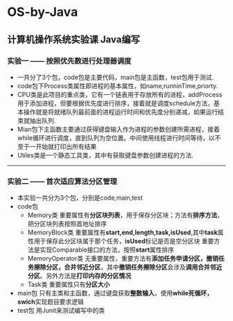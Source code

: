 # OS-by-Java
## 计算机操作系统实验课 Java编写

### 实验一 —— 按照优先数进行处理器调度
  * 一共分了3个包，code包是主要代码，main包是主函数，test包用于测试.
  * code包下Process类属性即进程的基本属性，如name,runninTime,priorty.
  * CPU类是此项目的重点类，它有一个链表用于存放所有的进程，addProcess用于添加进程，但要根据优先度进行排序，接着就是调度schedule方法，基本操作就是将就绪队列最前面的进程运行时间和优先度分别递减，如果运行结束就抽出队列.
  * Mian包下主函数主要通过获得键盘输入作为进程的参数创建所需进程，接着while循环进行调度，直到队列为空位置。中间使用线程进行时间等待，以不至于一开始就打印出所有结果
  * Utiles类是一个静态工具类，其中有获取键盘参数创建进程的方法.
******************************************************
### 实验二 —— 首次适应算法分区管理
  * 本实验一共分为3个包，分别是code,main,test
  * code包
      * Memory类 重要属性有**分区块列表**，用于保存分区块；方法有**排序方法**，把分区块列表按照首地址排序
      * MemoryBlock类 重要属性有**start,end,length,task,isUsed**,其中**task**属性用于保存此分区块属于那个任务，**isUsed**标记是否是空分区块
    重要方法是实现Comparable接口的方法，按照**start**属性排序
      * MemoryOperator类 无重要属性，重要方法有**添加任务申请分区，撤销任务擦除分区，合并邻近分区**，其中**撤销任务擦除分区**会涉及**调用合并邻近分区**。另外方法是**打印内存的分区情况**
      * Task类 重要属性只有**分区大小**
   * main包 只有主类和主函数，通过键盘获取**整数输入**，使用**while死循环，swich**实现题目要求逻辑
   * test包 用Junit来测试编写中的类


